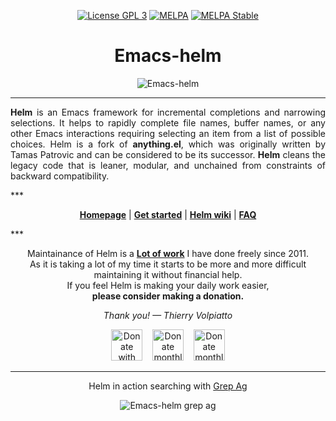 <p align="center"><a href="http://www.gnu.org/licenses/gpl-3.0.txt"><img src="https://img.shields.io/badge/license-GPL_3-green.svg" alt="License GPL 3" /></a>
  <a href="https://melpa.org/#/helm"><img alt="MELPA" src="https://melpa.org/packages/helm-badge.svg"/></a>
  <a href="https://stable.melpa.org/#/helm"><img alt="MELPA Stable" src="https://stable.melpa.org/packages/helm-badge.svg"/></a>
</p>


<h1 align="center">Emacs-helm</h1>

<p align="center">
  <img src="https://avatars3.githubusercontent.com/u/1541688?v=3&amp;s=200" alt="Emacs-helm" title="" />
</p>

***
<p align="justify">
  <b>Helm</b> is an Emacs framework for incremental completions and narrowing
  selections. It helps to rapidly complete file names, buffer names, or
  any other Emacs interactions requiring selecting an item from a list of
  possible choices.
  Helm is a fork of <b>anything.el</b>, which was originally written by Tamas
  Patrovic and can be considered to be its successor. <b>Helm</b> cleans the
  legacy code that is leaner, modular, and unchained from constraints of
  backward compatibility.
</p>
***
<p align="center">
  <a href="https://emacs-helm.github.io/helm/"><b>Homepage</b></a> |
  <a href="https://github.com/emacs-helm/helm/wiki#install"><b>Get started</b></a> |
  <a href="https://github.com/emacs-helm/helm/wiki"><b>Helm wiki</b></a> |
  <a href="https://github.com/emacs-helm/helm/wiki/FAQ"><b>FAQ</b></a>
</p>
***

<p align="center">
  Maintainance of Helm is a <a href="https://github.com/emacs-helm/helm/commits?author=thierryvolpiatto"><b>Lot of work</b></a>
  I have done freely since 2011.<br>
  As it is taking a lot of my time it starts to be more and more difficult<br>
  maintaining it without financial help.<br>
  If you feel Helm is making your daily work easier,<br><b>please consider making a donation.</b>
</p>

<p align="center">
  <i>Thank you! &mdash; Thierry Volpiatto</i>
</p>

<div align="center">
  <a href="https://www.paypal.me/thierryvolpiatto/10">
    <img title="Donate with Paypal"
         alt="Donate with Paypal"
         style="height: 50px; width: auto;"
         src="https://github.com/emacs-helm/helm/blob/master/images/paypal.png?raw=true"></a>
  &nbsp;&nbsp;
  <a href="https://patreon.com/preview/30231724baf440fabe80d44d0ee77067">
    <img title="Donate monthly using Patreon"
         alt="Donate monthly using Patreon"
         style="height: 50px; width: auto;"
         src="https://github.com/emacs-helm/helm/blob/master/images/patreon-25x.png?raw=true"></a>
  &nbsp;&nbsp;
  <a href="https://gratipay.com/emacs-helm/">
    <img title="Donate weekly using Gratipay"
         alt="Donate monthly using Patreon"
         style="height: 50px; width: auto;"
         src="https://cdn.rawgit.com/gratipay/gratipay-badge/2.3.0/dist/gratipay.png"></a>
</div>

***

<p align="center">
  Helm in action searching with <a href="https://github.com/ggreer/the_silver_searcher"<b>Grep Ag</b></a>
                                   </p>

<p align="center">
  <img src="https://github.com/emacs-helm/helm/blob/master/images/helm-grep-ag-persistent.png?raw=true" alt="Emacs-helm grep ag" title="" />
</p>

[badge-license]: https://img.shields.io/badge/license-GPL_3-green.svg
